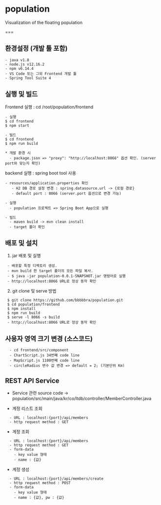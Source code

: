 # population
Visualization of the floating population

===

## 환경설정 (개발 툴 포함)
```
- java v1.8 
- node.js v12.16.2
- npm v6.14.4
- VS Code 또는 그외 Frontend 개발 툴
- Spring Tool Suite 4 
```

## 실행 및 빌드

Frontend 실행 : cd /root/population/frontend

```
- 실행
$ cd frontend
$ npm start

- 빌드
$ cd frontend
$ npm run build

* 개발 환경 시
  - package.json => "proxy": "http://localhost:8066" 옵션 확인. (server port와 맞는지 확인)
```

backend 실행 : spring boot tool 사용

```
- resources/application.properties 확인
   - H2 DB 경로 설정 변경 : spring.datasource.url -> {로컬 경로}
   - default port : 8066 (server.port 옵션으로 변경 가능) 

- 실행
  - population 프로젝트 => Spring Boot App으로 실행

- 빌드
  - maven build -> mvn clean install
  - target 폴더 확인
```

## 배포 및 설치

1. jar 배포 및 실행

```
 - 배포할 특정 디렉토리 생성.
 - mvn build 한 target 폴더의 모든 파일 복사.
 - $ java -jar population-0.0.1-SNAPSHOT.jar 명령어로 실행
 - http://localhost:8066 URL로 정상 동작 확인
```

2. git clone 및 serve 방법

```
 $ git clone https://github.com/bbbbbra/population.git
 $ cd population/frontend
 $ npm install
 $ npm run build
 $ serve -l 8066 -s build
 - http://localhost:8066 URL로 정상 동작 확인
```

## 사용자 영역 크기 변경 (소스코드)
```
  - cd frontend/src/component
  - ChartScript.js 34번째 code line
  - MapScript.js 1100번째 code line
  - circleRadius 변수 값 변경 => default = 2; (기본단위 Km)
```

## REST API Service
* Service 관련 source code -> population/src/main/java/kr/co/ltdb/controller/MemberController.java

* 계정 리스트 조회
```
  - URL : localhost:{port}/api/members
  - http request method : GET
```

* 계정 조회
```
  - URL : localhost:{port}/api/members
  - http request method : GET
  - form-data
    - key value 형태
    - name : {값}  
```


* 계정 생성
```
  - URL : localhost:{port}/api/members/create
  - http request method : POST
  - form-data
    - key value 형태
    - name : {값}, pw : {값}
```
